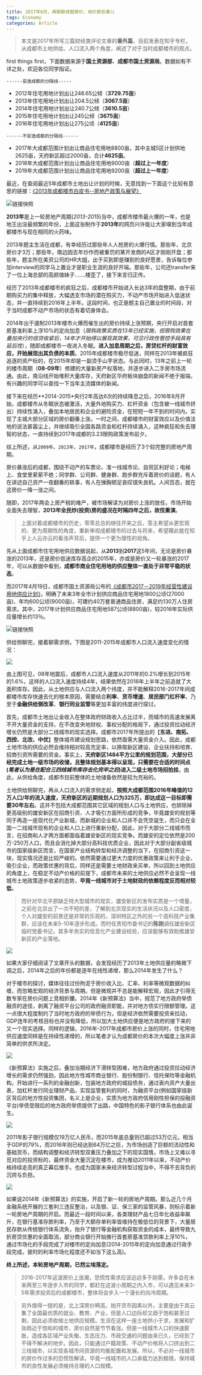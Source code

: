 ```yaml
---
title: 2017年6月，再聊聊成都房价、地价那些事儿
tags: Economy
categories: Article
---
```


> 本文是2017年所写三篇财经类评论文章的**番外篇**，目前发表在知乎专栏，从成都市土地供给、人口流入两个角度，阐述了对于当时成都楼市的观点。

<!-- more -->

first things first，下面数据来源于**国土资源部**、**成都市国土资源局**。数据如有不详之处，欢迎各位同学指证。

`------安逸成都的分隔线-----`

- 2012年住宅用地计划出让248.65公倾（**3729.75亩**）
- 2013年住宅用地计划出让204.5公倾（**3067.5亩**）
- 2014年住宅用地计划出让240.7公倾（**3610.5亩**）
- 2015年住宅用地计划出让245公倾（**3675亩**）
- 2016年住宅用地计划出让275公顷（**4125亩**）

`------不安逸成都的分隔线------`

- 2017年大成都范围计划出让商品住宅用地8800亩，其中主城5区计划供地2625亩，天府新区超过2000亩，合计**4625亩**。
- 2018年大成都范围计划出让商品住宅用地9000亩（**超过上一年度**）
- 2019年大成都范围计划出让商品住宅用地9200亩（**超过上一年度**）

最近，在查阅最近5年成都市土地出让计划的时候，无意找到一下面这个比较有意思的链接：[《2013年成都楼市白皮书--房地产政策与展望》](http://news.cd.fang.com/zt/201401/2013cdlsbpstd.html)

![](real-estate-2/2013.png "链接快照")

**2013年**是上一轮房地产周期(*2013-2015*)当中，成都市楼市最火爆的一年，也是地王出没最频繁的年份，上面这张制作于**2013年**的网页兴许能让大家嗅到当年成都楼市与现在相同的火药味。

2013年题主生活在成都，有幸经历过那些年人人抢房的火爆行情。那些年，北京房价才3万；那些年，南边因去年炒作而被重罚的某开发商的A区才刚刚开盘；那些年，题主所在美资公司的HR大姐，出于买到即是赚到的良好愿景，告诉每位参加interview的同学马上置业才是职业生涯的良好开端。那些年，公司还transfer来了一位上海总部的高颜值妹子.......楼歪了，接下来言归正传。

经历了2013年成都楼市的疯狂之后，成都楼市开始进入长达3年的盘整期，由于前期购买力的集中释放，大幅透支市场的潜在购买力，不动产市场开始进入低迷状态，并一直持续到2016年上半年。这段时间，也正是题主自己置业的时间段，对于当时成都不动产市场的状态有着切身体会。

2014年出于遏制2013年楼市火爆而催生出的房价持续上涨预期，央行开启对首套房基准利率上浮10%的定向加息（*限购政策实质在13年已经实施，但限购效果在叠加央行的信贷收紧后，14年才开始得以展现其效果，可见行政性管控手段具有延后性*），随即成都楼市一夜进入冬眠。**进入加息周期之后，房贷杠杆的财富效应，开始展现出其负债的本质**。2015年成都楼市极尽低迷，同样在2013年被疯狂追逐的资产标的，在2015年却是一副烫手山芋状态。与此同时，13年之前上一轮的楼市周期（**08-09年**）修建的大量新房产权落地，并逐步进入二手房市场流通。由此，南沿线开始堆积大量库存，天府新区华府板块崩盘的新闻不绝于报端，有兴趣的同学可以查找一下当年主流媒体的新闻。

接下来在经历**2014-2015*央行2年高达6次的持续降息之后，2016年8月开始，成都楼市从冬眠状态被激活，大量外地购买力、杠杆资金（包含被一线城市挤出）持续性涌入，叠加本地居民和企业的避险资金，在短短一年不到的时间内，实现了主城大部分区域的房价翻番上涨。一时之间，成都楼市的财富效应以及价值洼地的说法甚嚣尘上，并继续吸引全国各路资金和杠杆持续涌入，这种疯狂和失去理智的状态，一直持续到2017年成都的3.23限购政策发布前夕。

综上所述，从`2009年`、`2013年`、`2017年`，成都楼市是经历了3个较完整的房地产周期。

房价暴涨后的成都，围绕不动产的车票论、准一线城市论、自贸区利好论；电梯上、食堂里萦萦不绝；同学群、公司群、健身群、跑步群充斥着房价的话题，有人在讲述自己资产一夜翻番的轶事，有人在捶胸顿足哀叹错失良机。人间百态，就在这房价一降一涨之间。

随即，2017年两会上房产税的难产，被市场解读为对房价上涨的放任，市场开始全面失去理智，**2013年全民炒(投资)房的盛况在时隔四年之后，故伎重演**。

> 上面对着成都楼市的历史，零零总总的继往开来之后，答主希望从更宏观的、更为周期性的角度，重新审视成都楼市的过去与将来，希望藉此能在知乎上人云亦云的看涨声背后，提供一个更为理性的视角。

先从上面成都市住宅用地供应数据说起，从**2013**到**2017**这5年间，无论是房价暴涨的2013年，还是房价低迷库存高企的2015年，亦或是房价又一轮暴涨的2017年，可以从数据中看到，**成都市商业住宅用地的供应整体一直处于非常平稳的状态**。

而2017年4月19日，成都市国土资源局公布的[《成都市2017－2019年经营性建设用地供应计划》](http://www.mlr.gov.cn/xwdt/dfdt/201704/t20170412_1498432.htm)，明确了未来3年全市计划供应商品住宅用地1800公顷(27000亩)、年均600公顷(9000亩)，可建约40万套普通商品住房，满足约130万人住房需求。其中，2017年计划供应商品住宅用地587公顷(8800亩)，较2016年实际供应量增长约13％。

![](real-estate-2/future.png "链接快照")

供给侧聊完，接着聊需求侧，下图是2011-2015年成都市人口流入速度变化的情况：

![](real-estate-2/people.jpg)

由上图可见，08年地震后，成都市人口流入速度从2011年的0.2%增长到2015年的1.6%，这样的人口流入速度持续4年，结果依然在2016年上半年之前造就了大面积库存。因此，从土地供应与人口流入两个纬度，并不能解释2016-2017年间成都楼市库存快速去化的根本原因，需要结合**利率**、**货币增速**、**居民部门杠杆率**，乃至于**金融供给侧改革**、**银行同业监管**等更加丰富的纬度进行探讨。

首先，成都市土地出让金收入在整体政府财政收入占比过半，而城市的高速发展离不开大量资金的支持，在不改变央地财权、事权分配的格局下，通过投资拉动经济增长仍然是大部分二线城市的现实选择。成都市2017年所提出的【**东进、南拓、西控、北改、中优**】整体城市建设规划思路，依然亟需大量资金介入。因此，成都土地市场的供应必然会维持相对较高充足率，以换取新区建设、企业扶持和培育、招商引资所需要的资金。事实上，**天府新区1484平方公里的规划范围，大部分已经完成土地一级市场的收储，且整体规划基本得以呈现，只需要在合适的时间点(*笔者认为是在配合三四线城市库存去化完毕之后*)进入二级土地市场招拍挂**，由此，从供给角度，成都市目前整体的土地储备依然是较为充裕的。

土地供给侧聊完，再从人口流入的需求侧走起，**按照大成都范围2016年峰值的12万人口/年的流入速度，天府新区的近期规划人口为325万，即达成这一目标即需要30年左右**。这并不包括大成都范围其它区域的规划人口与土地供应，也排除掉更高级别的雄安新区在招商引资、人才吸引方面所形成的竞争，毕竟雄安的规划等同于再造一座现代化产业新城，而新城的企业和人口并不会凭空诞生，而只会在全国一二线城市现有的企业和人口上进行重新分配，因此，对于大部分二线城市而言，在招商和人才两方面都面临着雄安新区的现实竞争。而雄安的定位依然是200万-250万人口，而且会消化掉大部分高科技优质企业，因此对于大部分副省级城市的国家级新区而言，在国家产业结构转型和经济调整的当下，在招商引资这一块，现实情况还是比较严峻的。依然需要通过更大力度的优惠政策来让利于企业、吸引企业，而政策优惠的背后，同样还是需要土地财政来买单，所以回到土地供应的角度上，在稳定不动产价格的前提下，成都市未来的土地供应必然不会呈现一线城市土地政策逐步收紧的态势，**毕竟一线城市对于土地财政的依赖程度反而相对较低**。

> 而针对华北平原缺乏特大型城市的现实，雄安新区的发布实质是一个增量，之前在北京出了一次不短的差，了解到北京现实的生活状况以及人口密度，个人对雄安的前景还是非常的乐观的，深圳特区之外的另一个高科技产业集群，应该在未来5-10年逐步形成。而时任贵阳市委书记的**陈刚**调任雄安新区临时党委书记，其多年务实的信息化产业建设经验，应该能够有效助推雄安新区的产业落地。

![](real-estate-2/bank.jpg)

如果大家仔细阅读了文章开头的数据，会发现经历了2013年土地供应量的略微下调之后，2014年之后的年份都是逐年在线性递增，那么2014年发生了什么？

对于楼市的探讨，媒体往往过份拘泥于房价收入比、汇率、利率等微观数据的纠缠，而忽略宏观的经济背景与周期。但是微观并不总是能解释宏观，因此才引得无数专家在房价问题上竞相折腰。2014年《新预算法》当中，规范了地方政府举债融资的途径，剥离了融资平台公司的政府融资职能，并对地方债实行限额管理。这一点很大程度制约了当时地方政府的举债行为，但是经济依然需要投资来拉动，GDP连年的考核目标也并没有降低，所以加大土地供应便是地方政府的接下来的又一个现实选择。同样的逻辑，2016年-2017年成都市房价上涨的同时，住宅用地供应速度同样是在持续性递增的，所以笔者才认为成都房价的本次大幅度上涨并非简单的供求所决定。

![](real-estate-2/process.jpg)

《新预算法》实施之后，叠加当期经济下滑转型困难，地方政府通过投资拉动经济增长的需求仍然强劲，因此地方性城市商业银行、股份制银行、信托保险等金融机构，开始进行一系列的金融创新，包装地方政府的城投债务，通过表内资产大量出表，加杠杆发行同业理财产品，实现监管套利的同时，为融资平台(例如国家级新区背后的地方性投资集团，名义上是企业，实质为地方政府信用刚性担保的投融资平台)举债受限后的地方政府举债提供了出路，中国特色的影子银行体系也由此诞生。

![](real-estate-2/resource.jpg)

2011年影子银行规模仅19万亿人民币，而2015年底总量则已超过53万亿元，相当于GDP的79%，而2016年则已经达到64万亿之巨，为市场创造了巨额的流动性和基础货币，而结构调整和经济转型双重压力叠加之下的现实国情，市场上又难以寻觅对应的投资标的，最终资金大量沉淀在楼市，成为推动2011年以来，不动产价格持续走高的真正幕后推手。也成为国家未来经济转型过程当中，不得不去背负的沉疴与负担。

![](real-estate-2/table.png)

如果说2014年《新预算法》的实施，开启了新一轮的房地产周期。那么近几个月金融系统开展的三套利三违反整治，以及银、证、保三家的监管风暴，则标示着新一轮房地产周期的开启。而最近一段时间以来，各类理财产品七日年化收益率飙升，在银行基准存款利率，乃至于大额存单利率皆维持在极低位的背景下，大量居民存款从传统银行体系流失，抬升了银行等金融机构获取资金的成本，最终导致九折房贷优惠的全面取消，部分商业银行开始推行首套房基准贷款利率上浮10%，通过市场化的手段完成了对楼市的定向加息(2014-2015年的定向加息通过行政手段完成，彼时的利率市场化程度还不如当下这么高)。

**终上所述，本轮房地产周期，已然尘埃落定。**

> 2016-2017年这波房价上涨潮，恐慌性需求应该远远多于刚需，许多会在未来两至三年逐步入市的同学，都赶在这波小周期之内入市，可以遇见未来3-5年需求投资后的成都楼市，整体将会步入一个漫长的向冷周期。

> 另外值得一提的是，北上深房价畸高，抛开货币因素以外，主要是由于其云集了全国最优质的就业、教育、产业，但是人口边际却又趋于饱和甚至过剩，因此必须收缩土地供应规模。生活在这样一座土地供小于求，发展和扩张趋近于饱和的城市，房价自然是节节看涨。但是一线城市人口的快速膨胀，造成各区域产业失衡、生态压力、市政交通的问题由来已久，已经到了不得不解决的地步。因此，只能通过户籍政策、不动产价格将人口挤出到二三线城市，以实现各城市间资源的均衡配置和发展。所以，不必对一线城市的房价作过多的恐慌性解读，毕竟一线城市的人口承载力达到极限，保持城市的良性发展必须维持合理的人口规模。

